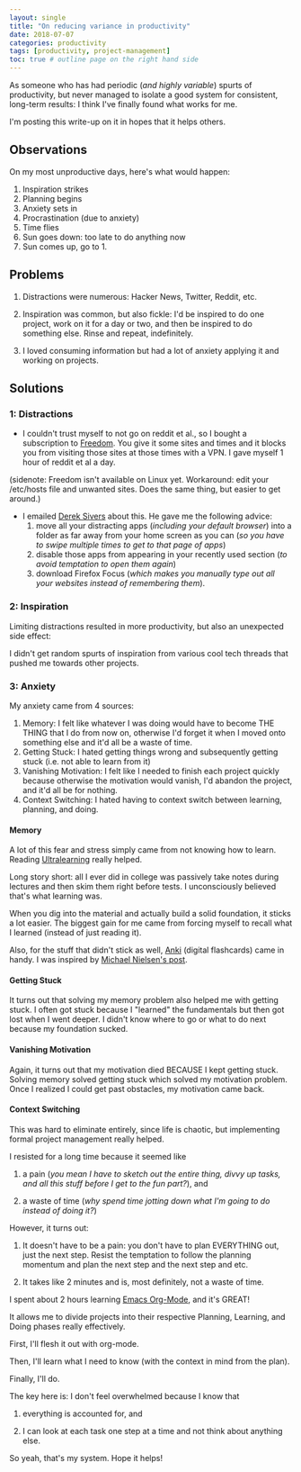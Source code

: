 ```yaml
---
layout: single
title: "On reducing variance in productivity"
date: 2018-07-07
categories: productivity
tags: [productivity, project-management]
toc: true # outline page on the right hand side
---
```


As someone who has had periodic (*and highly variable*) spurts of productivity, but never managed to isolate a good system for consistent, long-term results: I think I've finally found what works for me.

I'm posting this write-up on it in hopes that it helps others. 

## Observations

On my most unproductive days, here's what would happen:

1. Inspiration strikes
2. Planning begins
3. Anxiety sets in
4. Procrastination (due to anxiety)
5. Time flies
6. Sun goes down: too late to do anything now
7. Sun comes up, go to 1. 

## Problems

1. Distractions were numerous: Hacker News, Twitter, Reddit, etc.

2. Inspiration was common, but also fickle: I'd be inspired to do one project, work on it for a day or two, and then be inspired to do something else. Rinse and repeat, indefinitely.

3. I loved consuming information but had a lot of anxiety applying it and working on projects.

## Solutions

### 1: Distractions

- I couldn't trust myself to not go on reddit et al., so I bought a subscription to [Freedom](https://freedom.to/). You give it some sites and times and it blocks you from visiting those sites at those times with a VPN. I gave myself 1 hour of reddit et al a day.

(sidenote: Freedom isn't available on Linux yet. Workaround: edit your /etc/hosts file and unwanted sites. Does the same thing, but easier to get around.)

- I emailed [Derek Sivers](https://sivers.org/) about this. He gave me the following advice:
    1. move all your distracting apps (*including your default browser*) into a folder as far away from your home screen as you can (*so you have to swipe multiple times to get to that page of apps*)
    2. disable those apps from appearing in your recently used section (*to avoid temptation to open them again*)
    3. download Firefox Focus (*which makes you manually type out all your websites instead of remembering them*).

### 2: Inspiration

Limiting distractions resulted in more productivity, but also an unexpected side effect:

I didn't get random spurts of inspiration from various cool tech threads that pushed me towards other projects.

### 3: Anxiety

My anxiety came from 4 sources:

1. Memory: I felt like whatever I was doing would have to become THE THING that I do from now on, otherwise I'd forget it when I moved onto something else and it'd all be a waste of time.
2. Getting Stuck: I hated getting things wrong and subsequently getting stuck (i.e. not able to learn from it)
3. Vanishing Motivation: I felt like I needed to finish each project quickly because otherwise the motivation would vanish, I'd abandon the project, and it'd all be for nothing.
4. Context Switching: I hated having to context switch between learning, planning, and doing.

#### Memory

A lot of this fear and stress simply came from not knowing how to learn. Reading [Ultralearning](https://www.scotthyoung.com/blog/ultralearning/) really helped.

Long story short: all I ever did in college was passively take notes during lectures and then skim them right before tests. I unconsciously believed that's what learning was.

When you dig into the material and actually build a solid foundation, it sticks a lot easier. The biggest gain for me came from forcing myself to recall what I learned (instead of just reading it).

Also, for the stuff that didn't stick as well, [Anki](https://apps.ankiweb.net/) (digital flashcards) came in handy. I was inspired by [Michael Nielsen's post](http://augmentingcognition.com/ltm.html).

#### Getting Stuck

It turns out that solving my memory problem also helped me with getting stuck. I often got stuck because I "learned" the fundamentals but then got lost when I went deeper. I didn't know where to go or what to do next because my foundation sucked.

#### Vanishing Motivation

Again, it turns out that my motivation died BECAUSE I kept getting stuck. Solving memory solved getting stuck which solved my motivation problem. Once I realized I could get past obstacles, my motivation came back.

#### Context Switching

This was hard to eliminate entirely, since life is chaotic, but implementing formal project management really helped.

I resisted for a long time because it seemed like

1. a pain (*you mean I have to sketch out the entire thing, divvy up tasks, and all this stuff before I get to the fun part?*), and

2. a waste of time (*why spend time jotting down what I'm going to do instead of doing it?*)

However, it turns out:

1. It doesn't have to be a pain: you don't have to plan EVERYTHING out, just the next step. Resist the temptation to follow the planning momentum and plan the next step and the next step and etc.

2. It takes like 2 minutes and is, most definitely, not a waste of time.

I spent about 2 hours learning [Emacs Org-Mode](https://www.youtube.com/watch?v=sQS06Qjnkcc&list=PLVtKhBrRV_ZkPnBtt_TD1Cs9PJlU0IIdE&index=1), and it's GREAT!

It allows me to divide projects into their respective Planning, Learning, and Doing phases really effectively.

First, I'll flesh it out with org-mode.

Then, I'll learn what I need to know (with the context in mind from the plan).

Finally, I'll do.

The key here is: I don't feel overwhelmed because I know that

1. everything is accounted for, and

2. I can look at each task one step at a time and not think about anything else.

So yeah, that's my system. Hope it helps!